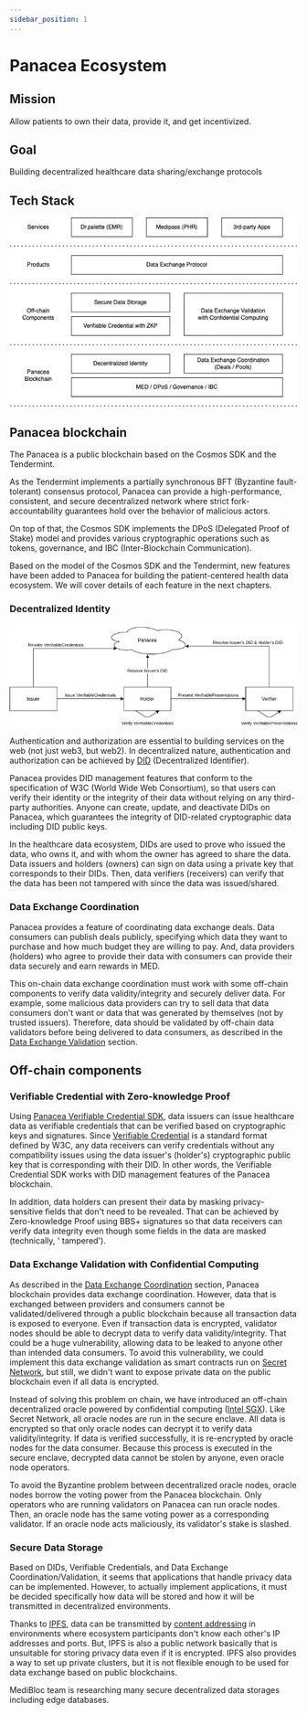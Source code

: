 ```yaml
---
sidebar_position: 1
---
```


# Panacea Ecosystem


## Mission

Allow patients to own their data, provide it, and get incentivized.


## Goal

Building decentralized healthcare data sharing/exchange protocols


## Tech Stack

![](images/panacea-ecosystem.png)


## Panacea blockchain

The Panacea is a public blockchain based on the Cosmos SDK and the Tendermint.

As the Tendermint implements a partially synchronous BFT (Byzantine fault-tolerant) consensus protocol,
Panacea can provide a high-performance, consistent, and secure decentralized network
where strict fork-accountability guarantees hold over the behavior of malicious actors.

On top of that, the Cosmos SDK implements the DPoS (Delegated Proof of Stake) model
and provides various cryptographic operations such as tokens, governance, and IBC (Inter-Blockchain Communication).

Based on the model of the Cosmos SDK and the Tendermint,
new features have been added to Panacea for building the patient-centered health data ecosystem.
We will cover details of each feature in the next chapters.


### Decentralized Identity

![](images/did-vc.png)

Authentication and authorization are essential to building services on the web (not just web3, but web2).
In decentralized nature, authentication and authorization can be achieved by [DID](https://www.w3.org/TR/did-core/) (Decentralized Identifier).

Panacea provides DID management features that conform to the specification of W3C (World Wide Web Consortium),
so that users can verify their identity or the integrity of their data without relying on any third-party authorities.
Anyone can create, update, and deactivate DIDs on Panacea, which guarantees the integrity of
DID-related cryptographic data including DID public keys.

In the healthcare data ecosystem, DIDs are used to prove who issued the data, who owns it, and with whom the owner has agreed to share the data.
Data issuers and holders (owners) can sign on data using a private key that corresponds to their DIDs.
Then, data verifiers (receivers) can verify that the data has been not tampered with since the data was issued/shared.

### Data Exchange Coordination

Panacea provides a feature of coordinating data exchange deals.
Data consumers can publish deals publicly, specifying which data they want to purchase and how much budget they are willing to pay.
And, data providers (holders) who agree to provide their data with consumers can provide their data securely and earn rewards in MED.

This on-chain data exchange coordination must work with some off-chain components to verify data validity/integrity and securely deliver data.
For example, some malicious data providers can try to sell data that data consumers don't want or data that was generated by themselves (not by trusted issuers).
Therefore, data should be validated by off-chain data validators before being delivered to data consumers, as described in the [Data Exchange Validation](#data-exchange-validation-with-confidential-computing) section.


## Off-chain components

### Verifiable Credential with Zero-knowledge Proof

Using [Panacea Verifiable Credential SDK](https://github.com/medibloc/vc-sdk), data issuers can issue healthcare data as verifiable credentials that can be verified based on cryptographic keys and signatures.
Since [Verifiable Credential](https://www.w3.org/TR/vc-data-model/) is a standard format defined by W3C, any data receivers can verify credentials without any compatibility issues using the data issuer's (holder's) cryptographic public key that is corresponding with their DID.
In other words, the Verifiable Credential SDK works with DID management features of the Panacea blockchain.

In addition, data holders can present their data by masking privacy-sensitive fields that don't need to be revealed.
That can be achieved by Zero-knowledge Proof using BBS+ signatures so that data receivers can verify data integrity even though some fields in the data are masked (technically, ' tampered').

### Data Exchange Validation with Confidential Computing

As described in the [Data Exchange Coordination](#data-exchange-coordination) section, Panacea blockchain provides data exchange coordination. However, data that is exchanged between providers and consumers cannot be validated/delivered through a public blockchain because all transaction data is exposed to everyone.
Even if transaction data is encrypted, validator nodes should be able to decrypt data to verify data validity/integrity.
That could be a huge vulnerability, allowing data to be leaked to anyone other than intended data consumers.
To avoid this vulnerability, we could implement this data exchange validation as smart contracts run on [Secret Network](https://scrt.network/), but still, we didn't want to expose private data on the public blockchain even if all data is encrypted.

Instead of solving this problem on chain, we have introduced an off-chain decentralized oracle powered by confidential computing ([Intel SGX](https://www.intel.com/content/www/us/en/developer/tools/software-guard-extensions/overview.html)).
Like Secret Network, all oracle nodes are run in the secure enclave. All data is encrypted so that only oracle nodes can decrypt it to verify data validity/integrity. If data is verified successfully, it is re-encrypted by oracle nodes for the data consumer.
Because this process is executed in the secure enclave, decrypted data cannot be stolen by anyone, even oracle node operators.

To avoid the Byzantine problem between decentralized oracle nodes, oracle nodes borrow the voting power from the Panacea blockchain.
Only operators who are running validators on Panacea can run oracle nodes. Then, an oracle node has the same voting power as a corresponding validator.
If an oracle node acts maliciously, its validator's stake is slashed.

### Secure Data Storage

Based on DIDs, Verifiable Credentials, and Data Exchange Coordination/Validation, it seems that applications that handle privacy data can be implemented.
However, to actually implement applications, it must be decided specifically how data will be stored and how it will be transmitted in decentralized environments.

Thanks to [IPFS](https://ipfs.io/), data can be transmitted by [content addressing](https://docs.ipfs.tech/concepts/content-addressing/) in environments where ecosystem participants don't know each other's IP addresses and ports.
But, IPFS is also a public network basically that is unsuitable for storing privacy data even if it is encrypted. IPFS also provides a way to set up private clusters, but it is not flexible enough to be used for data exchange based on public blockchains.

MediBloc team is researching many secure decentralized data storages including edge databases.